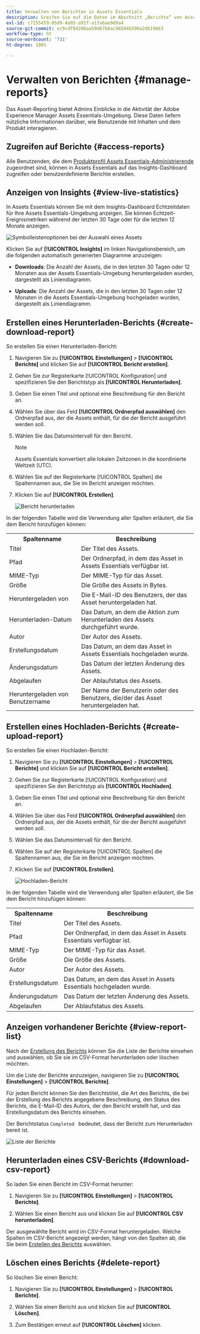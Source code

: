 ```yaml
---
title: Verwalten von Berichten in Assets Essentials
description: Greifen Sie auf die Daten im Abschnitt „Berichte“ von Assets Essentials zu, um die Produkt- und Funktionsnutzung zu bewerten und Erkenntnisse zu wichtigen Erfolgsmetriken zu erhalten.
exl-id: c7155459-05d9-4a95-a91f-a1fa6ae9d9a4
source-git-commit: ec9cdf0d206aa59d67b8ac96504b590a2db19663
workflow-type: ht
source-wordcount: '731'
ht-degree: 100%

---
```


# Verwalten von Berichten {#manage-reports}

Das Asset-Reporting bietet Admins Einblicke in die Aktivität der Adobe Experience Manager Assets Essentials-Umgebung. Diese Daten liefern nützliche Informationen darüber, wie Benutzende mit Inhalten und dem Produkt interagieren.

## Zugreifen auf Berichte {#access-reports}

Alle Benutzenden, die dem [Produktprofil Assets Essentials-Administrierende](deploy-administer.md) zugeordnet sind, können in Assets Essentials auf das Insights-Dashboard zugreifen oder benutzerdefinierte Berichte erstellen.

## Anzeigen von Insights {#view-live-statistics}

In Assets Essentials können Sie mit dem Insights-Dashboard Echtzeitdaten für Ihre Assets Essentials-Umgebung anzeigen. Sie können Echtzeit-Ereignismetriken während der letzten 30 Tage oder für die letzten 12 Monate anzeigen.

![Symbolleistenoptionen bei der Auswahl eines Assets](assets/assets-essentials-live-statistics.png)

Klicken Sie auf **[!UICONTROL Insights]** im linken Navigationsbereich, um die folgenden automatisch generierten Diagramme anzuzeigen:

* **Downloads**: Die Anzahl der Assets, die in den letzten 30 Tagen oder 12 Monaten aus der Assets Essentials-Umgebung heruntergeladen wurden, dargestellt als Liniendiagramm.

* **Uploads**: Die Anzahl der Assets, die in den letzten 30 Tagen oder 12 Monaten in die Assets Essentials-Umgebung hochgeladen wurden, dargestellt als Liniendiagramm.

<!--

* **Storage usage**: The storage usage, in gigabytes (GB), for the Assets Essentials environment, for the last 30 days or 12 months represented using a bar chart.

-->

## Erstellen eines Herunterladen-Berichts {#create-download-report}

So erstellen Sie einen Herunterladen-Bericht:

1. Navigieren Sie zu **[!UICONTROL Einstellungen]** > **[!UICONTROL Berichte]** und klicken Sie auf **[!UICONTROL Bericht erstellen]**.

1. Gehen Sie zur Registerkarte [!UICONTROL Konfiguration] und spezifizieren Sie den Berichtstyp als **[!UICONTROL Herunterladen]**.

1. Geben Sie einen Titel und optional eine Beschreibung für den Bericht an.

1. Wählen Sie über das Feld **[!UICONTROL Ordnerpfad auswählen]** den Ordnerpfad aus, der die Assets enthält, für die der Bericht ausgeführt werden soll.

1. Wählen Sie das Datumsintervall für den Bericht.
   >[!NOTE]
   >
   > Assets Essentials konvertiert alle lokalen Zeitzonen in die koordinierte Weltzeit (UTC).

1. Wählen Sie auf der Registerkarte [!UICONTROL Spalten] die Spaltennamen aus, die Sie im Bericht anzeigen möchten.

1. Klicken Sie auf **[!UICONTROL Erstellen]**.

   ![Bericht herunterladen](assets/download-reports-config.png)

In der folgenden Tabelle wird die Verwendung aller Spalten erläutert, die Sie dem Bericht hinzufügen können:

<table>
    <tbody>
     <tr>
      <th><strong>Spaltenname</strong></th>
      <th><strong>Beschreibung</strong></th>
     </tr>
     <tr>
      <td>Titel</td>
      <td>Der Titel des Assets.</td>
     </tr>
     <tr>
      <td>Pfad </td>
      <td>Der Ordnerpfad, in dem das Asset in Assets Essentials verfügbar ist.</td>
     </tr>
     <tr>
      <td>MIME-Typ</td>
      <td>Der MIME-Typ für das Asset.</td>
     </tr>
     <tr>
      <td>Größe</td>
      <td>Die Größe des Assets in Bytes.</td>
     </tr>
     <tr>
      <td>Heruntergeladen von</td>
      <td>Die E-Mail-ID des Benutzers, der das Asset heruntergeladen hat.</td>
     </tr>
     <tr>
      <td>Herunterladen-Datum</td>
      <td>Das Datum, an dem die Aktion zum Herunterladen des Assets durchgeführt wurde.</td>
     </tr>
     <tr>
      <td>Autor</td>
      <td>Der Autor des Assets.</td>
     </tr>
     <tr>
      <td>Erstellungsdatum</td>
      <td>Das Datum, an dem das Asset in Assets Essentials hochgeladen wurde.</td>
     </tr>
     <tr>
      <td>Änderungsdatum</td>
      <td>Das Datum der letzten Änderung des Assets.</td>
     </tr>
     <tr>
      <td>Abgelaufen</td>
      <td>Der Ablaufstatus des Assets.</td>
     </tr>
     <tr>
      <td>Heruntergeladen von Benutzername</td>
      <td>Der Name der Benutzerin oder des Benutzers, die/der das Asset heruntergeladen hat.</td>
     </tr>           
    </tbody>
   </table>

## Erstellen eines Hochladen-Berichts {#create-upload-report}

So erstellen Sie einen Hochladen-Bericht:

1. Navigieren Sie zu **[!UICONTROL Einstellungen]** > **[!UICONTROL Berichte]** und klicken Sie auf **[!UICONTROL Bericht erstellen]**.

1. Gehen Sie zur Registerkarte [!UICONTROL Konfiguration] und spezifizieren Sie den Berichtstyp als **[!UICONTROL Hochladen]**.

1. Geben Sie einen Titel und optional eine Beschreibung für den Bericht an.

1. Wählen Sie über das Feld **[!UICONTROL Ordnerpfad auswählen]** den Ordnerpfad aus, der die Assets enthält, für die der Bericht ausgeführt werden soll.

1. Wählen Sie das Datumsintervall für den Bericht.

1. Wählen Sie auf der Registerkarte [!UICONTROL Spalten] die Spaltennamen aus, die Sie im Bericht anzeigen möchten.

1. Klicken Sie auf **[!UICONTROL Erstellen]**.

   ![Hochladen-Bericht](assets/upload-reports-config.png)

In der folgenden Tabelle wird die Verwendung aller Spalten erläutert, die Sie dem Bericht hinzufügen können:

<table>
    <tbody>
     <tr>
      <th><strong>Spaltenname</strong></th>
      <th><strong>Beschreibung</strong></th>
     </tr>
     <tr>
      <td>Titel</td>
      <td>Der Titel des Assets.</td>
     </tr>
     <tr>
      <td>Pfad </td>
      <td>Der Ordnerpfad, in dem das Asset in Assets Essentials verfügbar ist.</td>
     </tr>
     <tr>
      <td>MIME-Typ</td>
      <td>Der MIME-Typ für das Asset.</td>
     </tr>
     <tr>
      <td>Größe</td>
      <td>Die Größe des Assets.</td>
     </tr>
     <tr>
      <td>Autor</td>
      <td>Der Autor des Assets.</td>
     </tr>
     <tr>
      <td>Erstellungsdatum</td>
      <td>Das Datum, an dem das Asset in Assets Essentials hochgeladen wurde.</td>
     </tr>
     <tr>
      <td>Änderungsdatum</td>
      <td>Das Datum der letzten Änderung des Assets.</td>
     </tr>
     <tr>
      <td>Abgelaufen</td>
      <td>Der Ablaufstatus des Assets.</td>
     </tr>              
    </tbody>
   </table>

## Anzeigen vorhandener Berichte {#view-report-list}

Nach der [Erstellung des Berichts](#create-download-report) können Sie die Liste der Berichte einsehen und auswählen, ob Sie sie im CSV-Format herunterladen oder löschen möchten.

Um die Liste der Berichte anzuzeigen, navigieren Sie zu **[!UICONTROL Einstellungen]** > **[!UICONTROL Berichte]**.

Für jeden Bericht können Sie den Berichtstitel, die Art des Berichts, die bei der Erstellung des Berichts angegebene Beschreibung, den Status des Berichts, die E-Mail-ID des Autors, der den Bericht erstellt hat, und das Erstellungsdatum des Berichts einsehen.

Der Berichtstatus `Completed ` bedeutet, dass der Bericht zum Herunterladen bereit ist.

![Liste der Berichte](assets/list-of-reports.png)


## Herunterladen eines CSV-Berichts {#download-csv-report}

So laden Sie einen Bericht im CSV-Format herunter:

1. Navigieren Sie zu **[!UICONTROL Einstellungen]** > **[!UICONTROL Berichte]**.

1. Wählen Sie einen Bericht aus und klicken Sie auf **[!UICONTROL CSV herunterladen]**.

Der ausgewählte Bericht wird im CSV-Format heruntergeladen. Welche Spalten im CSV-Bericht angezeigt werden, hängt von den Spalten ab, die Sie beim [Erstellen des Berichts](#create-download-report) auswählen.

## Löschen eines Berichts {#delete-report}

So löschen Sie einen Bericht:

1. Navigieren Sie zu **[!UICONTROL Einstellungen]** > **[!UICONTROL Berichte]**.

1. Wählen Sie einen Bericht aus und klicken Sie auf **[!UICONTROL Löschen]**.

1. Zum Bestätigen erneut auf **[!UICONTROL Löschen]** klicken.
